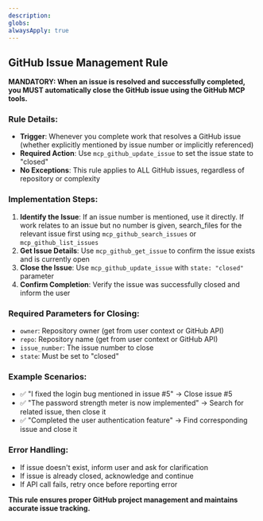 ```yaml
---
description: 
globs: 
alwaysApply: true
---
```

## GitHub Issue Management Rule

**MANDATORY: When an issue is resolved and successfully completed, you MUST automatically close the GitHub issue using the GitHub MCP tools.**

### Rule Details:
- **Trigger**: Whenever you complete work that resolves a GitHub issue (whether explicitly mentioned by issue number or implicitly referenced)
- **Required Action**: Use `mcp_github_update_issue` to set the issue state to "closed"
- **No Exceptions**: This rule applies to ALL GitHub issues, regardless of repository or complexity

### Implementation Steps:
1. **Identify the Issue**: If an issue number is mentioned, use it directly. If work relates to an issue but no number is given, search_files for the relevant issue first using `mcp_github_search_issues` or `mcp_github_list_issues`
2. **Get Issue Details**: Use `mcp_github_get_issue` to confirm the issue exists and is currently open
3. **Close the Issue**: Use `mcp_github_update_issue` with `state: "closed"` parameter
4. **Confirm Completion**: Verify the issue was successfully closed and inform the user

### Required Parameters for Closing:
- `owner`: Repository owner (get from user context or GitHub API)
- `repo`: Repository name (get from user context or GitHub API) 
- `issue_number`: The issue number to close
- `state`: Must be set to "closed"

### Example Scenarios:
- ✅ "I fixed the login bug mentioned in issue #5" → Close issue #5
- ✅ "The password strength meter is now implemented" → Search for related issue, then close it
- ✅ "Completed the user authentication feature" → Find corresponding issue and close it

### Error Handling:
- If issue doesn't exist, inform user and ask for clarification
- If issue is already closed, acknowledge and continue
- If API call fails, retry once before reporting error

**This rule ensures proper GitHub project management and maintains accurate issue tracking.**